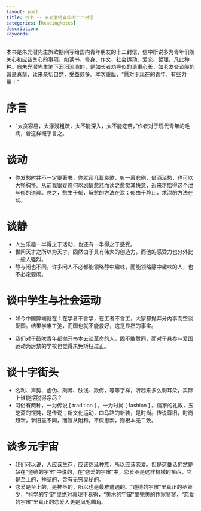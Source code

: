 ```yaml
---
layout: post
title: 抄书 -- 朱光潜给青年的十二封信
categories: [ReadingNotes]
description: 
keywords: 
---
```


本书是朱光潜先生旅欧期间写给国内青年朋友的十二封信，信中所说多为青年们所关心和应该关心的事项，如读书、修身、作文、社会运动、爱恋、哲理，凡此种种。自朱光潜先生笔下汩汩流淌的，是如长者劝导似的语重心长，如老友交谈般的诚恳真挚，读来亲切自然，受益颇多。本次重版，“愿对于现在的青年，有些力量！” 

# 序言

- “太贪容易，太浮浅粗疏，太不能深入，太不能吃苦，”作者对于现代青年的毛病，曾这样慨乎言之。

# 谈动

- 你发愁时并不一定要著书，你就读几篇哀歌，听一幕悲剧，借酒浇愁，也可以大畅胸怀。从前我很疑惑何以剧情愈悲而读之愈觉其快意，近来才悟得这个泄与郁的道理。总之，愁生于郁，解愁的方法在泄；郁由于静止，求泄的方法在动。 


# 谈静

- 人生乐趣一半得之于活动，也还有一半得之于感受。
- 世间天才之所以为天才，固然由于具有伟大的创造力，而他的感受力也分外比一般人强烈。
- 静与闲也不同。许多闲人不必都能领略静中趣味，而能领略静中趣味的人，也不必定要闲。

# 谈中学生与社会运动

- 如今中国弊端就在：在学者不言学，在工者不言工，大家都抛弃分内事而空谈爱国。结果学废工弛，而国也就不能救好，这是显然的事实。

- 我们对于鼓吹青年都抛开书本去谈革命的人，固不敢赞同，而对于悬参与爱国运动为厉禁的学校也觉得未免矫枉过正。

# 谈十字街头

- 名利、声势、虚伪、刻薄、肤浅、欺侮，等等字样，听起来多么刺耳朵，实际上谁能摆脱得净尽？
- 习俗有两种，一为传说 [ tradition ] ，一为时尚 [ fashion ] 。儒家的礼教，五芝斋的馄饨，是传说；新文化运动，四马路的新装，是时尚。传说尊旧，时尚趋新，新旧虽不同，而盲从附和，不假思索，则根本无二致。

# 谈多元宇宙

- 我们可以说，人应该生存，应该绵延种族，所以应该恋爱。但是这番话仍然是站在“道德的宇宙”中说的，在“恋爱的宇宙”中，恋爱不是这样机械的东西，它是至上的，神圣的，含有无穷奥秘的。
- 恋爱是至上的，是神圣的，所以也是最难遭遇的。“道德的宇宙”里真正的圣贤少，“科学的宇宙”里绝对真理不易得，“美术的宇宙”里完美的作家寥寥，“恋爱的宇宙”里真正的恋爱人更是凤毛麟角。


